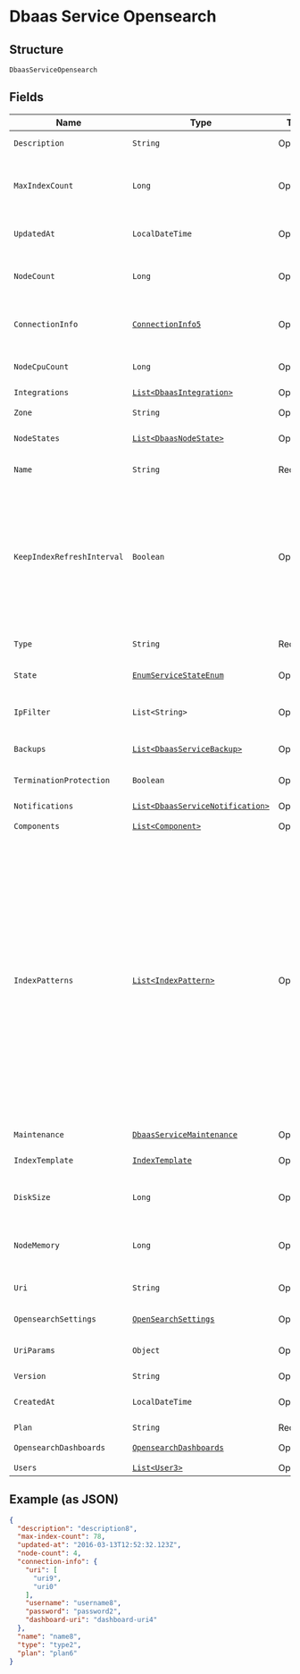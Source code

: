 
# Dbaas Service Opensearch

## Structure

`DbaasServiceOpensearch`

## Fields

| Name | Type | Tags | Description | Getter | Setter |
|  --- | --- | --- | --- | --- | --- |
| `Description` | `String` | Optional | DbaaS service description | String getDescription() | setDescription(String description) |
| `MaxIndexCount` | `Long` | Optional | Maximum number of indexes to keep before deleting the oldest one<br>**Constraints**: `>= 0` | Long getMaxIndexCount() | setMaxIndexCount(Long maxIndexCount) |
| `UpdatedAt` | `LocalDateTime` | Optional | Service last update timestamp (ISO 8601) | LocalDateTime getUpdatedAt() | setUpdatedAt(LocalDateTime updatedAt) |
| `NodeCount` | `Long` | Optional | Number of service nodes in the active plan<br>**Constraints**: `>= 0` | Long getNodeCount() | setNodeCount(Long nodeCount) |
| `ConnectionInfo` | [`ConnectionInfo5`](../../doc/models/connection-info-5.md) | Optional | Opensearch connection information properties | ConnectionInfo5 getConnectionInfo() | setConnectionInfo(ConnectionInfo5 connectionInfo) |
| `NodeCpuCount` | `Long` | Optional | Number of CPUs for each node<br>**Constraints**: `>= 0` | Long getNodeCpuCount() | setNodeCpuCount(Long nodeCpuCount) |
| `Integrations` | [`List<DbaasIntegration>`](../../doc/models/dbaas-integration.md) | Optional | Service integrations | List<DbaasIntegration> getIntegrations() | setIntegrations(List<DbaasIntegration> integrations) |
| `Zone` | `String` | Optional | The zone where the service is running | String getZone() | setZone(String zone) |
| `NodeStates` | [`List<DbaasNodeState>`](../../doc/models/dbaas-node-state.md) | Optional | State of individual service nodes | List<DbaasNodeState> getNodeStates() | setNodeStates(List<DbaasNodeState> nodeStates) |
| `Name` | `String` | Required | **Constraints**: *Minimum Length*: `0`, *Maximum Length*: `63` | String getName() | setName(String name) |
| `KeepIndexRefreshInterval` | `Boolean` | Optional | Aiven automation resets index.refresh_interval to default value for every index to be sure that indices are always visible to search. If it doesn't fit your case, you can disable this by setting up this flag to true. | Boolean getKeepIndexRefreshInterval() | setKeepIndexRefreshInterval(Boolean keepIndexRefreshInterval) |
| `Type` | `String` | Required | **Constraints**: *Minimum Length*: `0`, *Maximum Length*: `64` | String getType() | setType(String type) |
| `State` | [`EnumServiceStateEnum`](../../doc/models/enum-service-state-enum.md) | Optional | - | EnumServiceStateEnum getState() | setState(EnumServiceStateEnum state) |
| `IpFilter` | `List<String>` | Optional | Allowed CIDR address blocks for incoming connections | List<String> getIpFilter() | setIpFilter(List<String> ipFilter) |
| `Backups` | [`List<DbaasServiceBackup>`](../../doc/models/dbaas-service-backup.md) | Optional | List of backups for the service | List<DbaasServiceBackup> getBackups() | setBackups(List<DbaasServiceBackup> backups) |
| `TerminationProtection` | `Boolean` | Optional | Service is protected against termination and powering off | Boolean getTerminationProtection() | setTerminationProtection(Boolean terminationProtection) |
| `Notifications` | [`List<DbaasServiceNotification>`](../../doc/models/dbaas-service-notification.md) | Optional | Service notifications | List<DbaasServiceNotification> getNotifications() | setNotifications(List<DbaasServiceNotification> notifications) |
| `Components` | [`List<Component>`](../../doc/models/component.md) | Optional | Service component information objects | List<Component> getComponents() | setComponents(List<Component> components) |
| `IndexPatterns` | [`List<IndexPattern>`](../../doc/models/index-pattern.md) | Optional | Allows you to create glob style patterns and set a max number of indexes matching this pattern you want to keep. Creating indexes exceeding this value will cause the oldest one to get deleted. You could for example create a pattern looking like 'logs.?' and then create index logs.1, logs.2 etc, it will delete logs.1 once you create logs.6. Do note 'logs.?' does not apply to logs.10. Note: Setting max_index_count to 0 will do nothing and the pattern gets ignored. | List<IndexPattern> getIndexPatterns() | setIndexPatterns(List<IndexPattern> indexPatterns) |
| `Maintenance` | [`DbaasServiceMaintenance`](../../doc/models/dbaas-service-maintenance.md) | Optional | Automatic maintenance settings | DbaasServiceMaintenance getMaintenance() | setMaintenance(DbaasServiceMaintenance maintenance) |
| `IndexTemplate` | [`IndexTemplate`](../../doc/models/index-template.md) | Optional | Template settings for all new indexes | IndexTemplate getIndexTemplate() | setIndexTemplate(IndexTemplate indexTemplate) |
| `DiskSize` | `Long` | Optional | TODO UNIT disk space for data storage<br>**Constraints**: `>= 0` | Long getDiskSize() | setDiskSize(Long diskSize) |
| `NodeMemory` | `Long` | Optional | TODO UNIT of memory for each node<br>**Constraints**: `>= 0` | Long getNodeMemory() | setNodeMemory(Long nodeMemory) |
| `Uri` | `String` | Optional | URI for connecting to the service (may be absent) | String getUri() | setUri(String uri) |
| `OpensearchSettings` | [`OpenSearchSettings`](../../doc/models/open-search-settings.md) | Optional | - | OpenSearchSettings getOpensearchSettings() | setOpensearchSettings(OpenSearchSettings opensearchSettings) |
| `UriParams` | `Object` | Optional | service_uri parameterized into key-value pairs | Object getUriParams() | setUriParams(Object uriParams) |
| `Version` | `String` | Optional | OpenSearch version | String getVersion() | setVersion(String version) |
| `CreatedAt` | `LocalDateTime` | Optional | Service creation timestamp (ISO 8601) | LocalDateTime getCreatedAt() | setCreatedAt(LocalDateTime createdAt) |
| `Plan` | `String` | Required | Subscription plan | String getPlan() | setPlan(String plan) |
| `OpensearchDashboards` | [`OpensearchDashboards`](../../doc/models/opensearch-dashboards.md) | Optional | OpenSearch Dashboards settings | OpensearchDashboards getOpensearchDashboards() | setOpensearchDashboards(OpensearchDashboards opensearchDashboards) |
| `Users` | [`List<User3>`](../../doc/models/user-3.md) | Optional | List of service users | List<User3> getUsers() | setUsers(List<User3> users) |

## Example (as JSON)

```json
{
  "description": "description8",
  "max-index-count": 78,
  "updated-at": "2016-03-13T12:52:32.123Z",
  "node-count": 4,
  "connection-info": {
    "uri": [
      "uri9",
      "uri0"
    ],
    "username": "username8",
    "password": "password2",
    "dashboard-uri": "dashboard-uri4"
  },
  "name": "name8",
  "type": "type2",
  "plan": "plan6"
}
```

